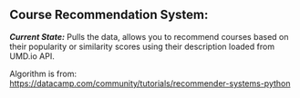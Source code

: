 ## Course Recommendation System: 
***Current State:*** Pulls the data, allows you to recommend courses based on their popularity or similarity scores using their description loaded from UMD.io API.

Algorithm is from: https://datacamp.com/community/tutorials/recommender-systems-python
 

